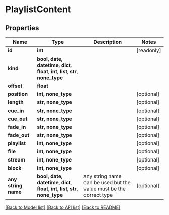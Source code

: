 # PlaylistContent


## Properties
Name | Type | Description | Notes
------------ | ------------- | ------------- | -------------
**id** | **int** |  | [readonly] 
**kind** | **bool, date, datetime, dict, float, int, list, str, none_type** |  | 
**offset** | **float** |  | 
**position** | **int, none_type** |  | [optional] 
**length** | **str, none_type** |  | [optional] 
**cue_in** | **str, none_type** |  | [optional] 
**cue_out** | **str, none_type** |  | [optional] 
**fade_in** | **str, none_type** |  | [optional] 
**fade_out** | **str, none_type** |  | [optional] 
**playlist** | **int, none_type** |  | [optional] 
**file** | **int, none_type** |  | [optional] 
**stream** | **int, none_type** |  | [optional] 
**block** | **int, none_type** |  | [optional] 
**any string name** | **bool, date, datetime, dict, float, int, list, str, none_type** | any string name can be used but the value must be the correct type | [optional]

[[Back to Model list]](../README.md#documentation-for-models) [[Back to API list]](../README.md#documentation-for-api-endpoints) [[Back to README]](../README.md)


